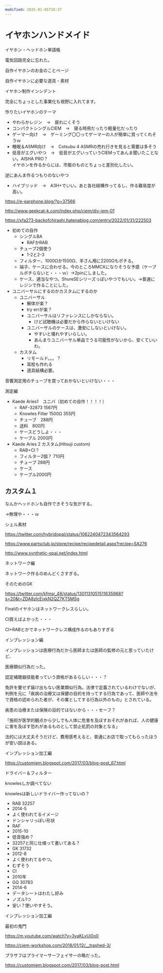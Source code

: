 ```yaml
---
modified: 2025-01-05T18:37
---
```

# イヤホンハンドメイド

イヤホン・ヘッドホン単語帳

電気回路完全に忘れた。

自作イヤホンのお金のことページ

自作イヤホンに必要な道具・素材

イヤホン制作インシデント

完全にちょっとした事業化も視野に入れてます。

作りたいイヤホンのテーマ

- やわらかレジン　→　疲れにくそう  
- コンパクトシングルCIEM　→　寝る時用だったり軽量化だったり  
- ゲーマー向け　→　ゲーミング〇〇ってゲーマーの人が簡単に買ってくれそうｗ  
- 睡眠＆ASMR向け　→　Cotsubu 4 ASMRの売れ行きを見ると需要は多そう  
- 低音がエグいやつ　→　低音がエグいっていうCIEMってあんま聞いたことない。AISHA PRO？  
イヤホンを作るからには、市販のものとちょっと差別化したい。  

逆にあんま作るつもりのないやつ

- ハイブリッド　→　A3H+でいい。あと各社結構作ってるし、作る難易度が高い。

https://e-earphone.blog/?p=37566

http://www.geekcat-k.com/index.php/ciem/diy-iem-01

https://xfa273-backofchirashi.hatenablog.com/entry/2022/01/31/222503

- 初めての自作
    - シングルBA
        - RAFかRAB
    - チューブ2個使う
        - 1-2と2-3
    - フィルター、1000Ωか1500Ω、羊さん用に2200Ωもポチる。
    - 端子、ケースに合わせる。今のところMMCXになりそうな予感（ケーブルポチらないと・・・ｗ）→2pinにしました。
    - ケース、適当なやつ。ShureSEシリーズっぽいやつでもいい。→普通にレジンで作ることにした。
- ユニバーサルにするのかカスタムにするのか
    - ユニバーサル
        - 解体が楽？
        - try errが楽？
        - ユニバーサルはリファレンスにしかならない。
            - けど試聴機は必要だから作らないといけない
        - ユニバーサルのケースは、激安にしないといけない。
            - やすいと壊れやすいらしい。
            - あんまりユニバーサル単品でうる可能性がないから、安くていいわ。
    - カスタム
        - リモールド。。。？
        - 耳栓も作れる
        - 道具結構必要。

音響測定用のチューブを買っておかないといけない・・・

測定編

- Kaede Aries1　ユニバ（初めての自作！！！！）
    - RAF-32873 1567円
    - Knowles Filter 1500Ω 355円
    - チューブ　288円
    - 送料　800円
    - ケースどうしよ・・・
    - ケーブル 2000円
- Kaede Aries 2 カスタム(Hitsuji custom)
    - RAB+CI？
    - フィルター2個？ 710円
    - チューブ 288円
    - ケース
    - ケーブル2000円

## カスタム１

なんかヘッドホンも自作できそうな気がする。

→無理や・・・ｗ

シェル素材

https://twitter.com/hybridopal/status/1062240472343564293

https://www.partsclub.jp/store/recipe/recipedetail.aspx?recipe=SA276

http://www.synthetic-opal.net/index.html

ネットワーク編

ネットワーク作るのめんどくさすぎる。

そのためのGK

https://twitter.com/kfmsr_48/status/1301131051511635968?s=20&t=ZDA8zIcEjxkN2QZ7KT5MSg

Finalのイヤホンはネットワークレスらしい。

CI買えばよかった・・・

CI+RABとかでネットワークレス構成作るのもありすぎる

インプレッション編

インプレッションは医療行為だから医師または医師の監修の元と思っていたけど、

医療類似行為だった。

認定補聴器技能者っていう資格があるらしい・・・？

免許を要せず届け出もない医業類似行為。法律で定義されているわけでないが、判例を元に「疾病の治療又は保健の目的を持ってする行為であって、医師や法令で資格の認められた者が、その業としてする行為以外のもの」とされている。

疾患の治療または保険の目的ではないから・・・セーフ？

「施術が医学的観点から少しでも人体に危害を及ぼすおそれがあれば、人の健康に害を及ぼす恐れがあるものとして禁止処罰の対象となる」

法的には大丈夫そうだけど、費用感考えると、普通にお店で取ってもらったほうが安い説はある。

インプレッション加工編

https://customiem.blogspot.com/2017/03/blog-post_67.html

ドライバー＆フィルター

knowlesしか調べてない

knowlesは新しいドライバー作ってないの？

- RAB 32257  
- 2014-5  
- よく使われてるイメージ  
- ドンシャリっぽい形状  
- RAF  
- 2015-10  
- 低音強め？  
- 32257と同じ仕様って書いてある？  
- GK 31732  
- 2012-8  
- よく使われてるやつ。  
- むずそう  
- CI  
- 2010年  
- GQ 30783  
- 2014-6  
- データシートはわたし好み  
- ノズル1つ  
- 安い？使いやすそう。  

インプレッション加工編

最初の鬼門

https://m.youtube.com/watch?v=3yaKLvUi0o0

https://ciem-workshop.com/2018/01/12/__trashed-3/

プラサフはプライマーサーフェイサーの略だった。

https://customiem.blogspot.com/2017/03/blog-post.html